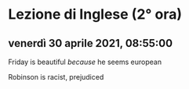 # Lezione di Inglese (2° ora)

## venerdì 30 aprile 2021, 08:55:00


Friday is beautiful *because* he seems european

Robinson is racist, prejudiced
<!--stackedit_data:
eyJoaXN0b3J5IjpbMjEwNTM3NzA5OSwxOTU0NTUxMDUxXX0=
-->